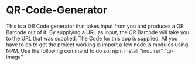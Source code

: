 # QR-Code-Generator
This is a QR Code generator that takes input from you and produces a QR Barcode out of it. By supplying a URL as input, the QR Barcode will take you to the URL that was supplied.
The Code for this app is supplied. All you have to do to get the project working is import a few node.js modules using NPM. Use the following command to do so: npm install "inquirer" "qr-image"
